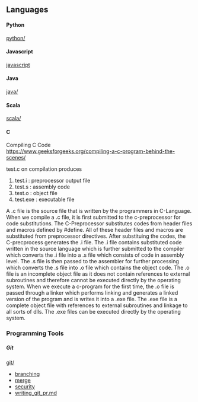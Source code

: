 
## Languages 

#### Python
[python/](./python/)

#### Javascript
[javascript](./javascript/)

#### Java
[java/](./java/)

#### Scala
[scala/](./scala/)

#### C
Compiling C Code  
https://www.geeksforgeeks.org/compiling-a-c-program-behind-the-scenes/  

test.c on compilation produces  
1) test.i : preprocessor output file  
2) test.s : assembly code  
3) test.o : object file
4) test.exe : executable file

A .c file is the source file that is written by the programmers in C-Language. When we compile a .c file, it is first submitted to the c-preprocessor for code substitutions. The C-Preprocessor substitutes codes from header files and macros defined by #define. All of these header files and macros are substituted from preprocessor directives. After substituing the codes, the C-precprocess generates the .i file. The .i file contains substituted code written in the source language which is further submitted to the compiler which converts the .i file into a .s file which consists of code in assembly level. The .s file is then passed to the assembler for further processing which converts the .s file into .o file which contains the object code. The .o file is an incomplete object file as it does not contain references to external subroutines and therefore cannot be executed directly by the operating system. When we execute a c-program for the first time, the .o file is passed through a linker which performs linking and generates a linked version of the program and is writes it into a .exe file. The .exe file is a complete object file with references to external subroutines and linkage to all sorts of dlls. The .exe files can be executed directly by the operating system.


### Programming Tools

##### Git
[git/](./git/)

- [branching](./git/branching.md)
- [merge](./git/merge.md)
- [security](./git/security.md)
- [writing_git_pr.md](./writing_git_pr.md) 